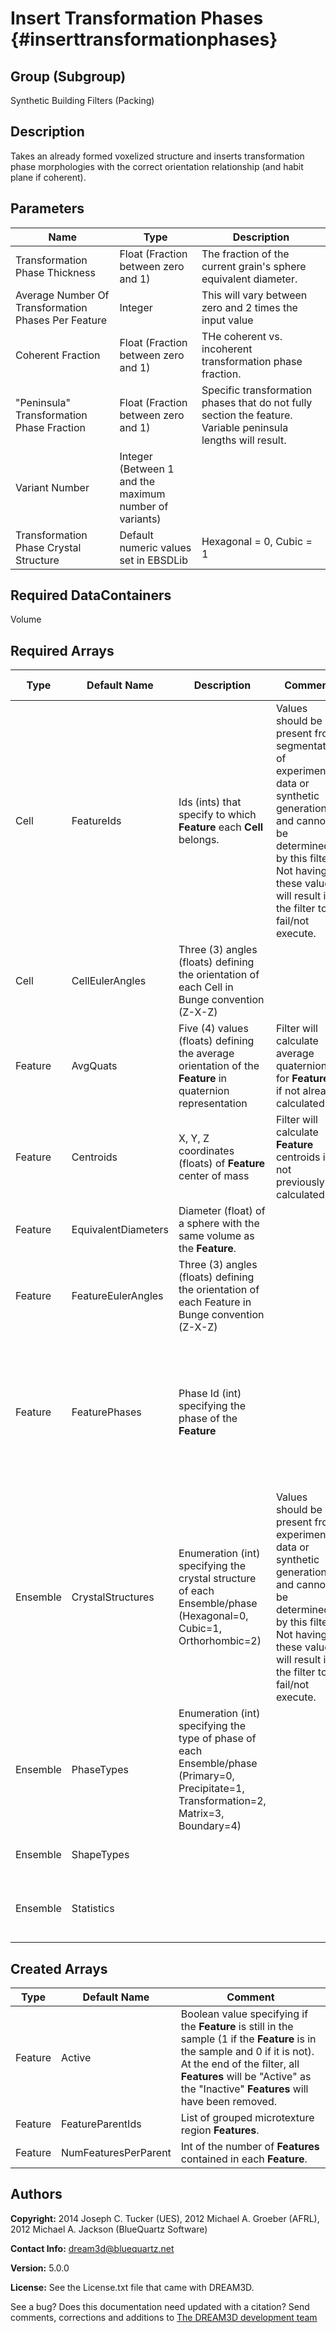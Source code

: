 Insert Transformation Phases {#inserttransformationphases}
======
	
## Group (Subgroup) ##
Synthetic Building Filters (Packing)

## Description ##
Takes an already formed voxelized structure and inserts transformation phase morphologies with the correct orientation relationship (and habit plane if coherent).

## Parameters ##

| Name | Type | Description |
|------|------|-------------|
| Transformation Phase Thickness | Float (Fraction between zero and 1) | The fraction of the current grain's sphere equivalent diameter. |
| Average Number Of Transformation Phases Per Feature | Integer | This will vary between zero and 2 times the input value |
| Coherent Fraction | Float (Fraction between zero and 1) | THe coherent vs. incoherent transformation phase fraction. |
| "Peninsula" Transformation Phase Fraction | Float (Fraction between zero and 1) | Specific transformation phases that do not fully section the feature.  Variable peninsula lengths will result. |
| Variant Number | Integer (Between 1 and the maximum number of variants) | |
| Transformation Phase Crystal Structure | Default numeric values set in EBSDLib | Hexagonal = 0, Cubic = 1 |

## Required DataContainers ##
Volume

## Required Arrays ##

| Type | Default Name | Description | Comment | Filters Known to Create Data |
|------|--------------|-------------|---------|------------------------------|
| Cell | FeatureIds | Ids (ints) that specify to which **Feature** each **Cell** belongs. | Values should be present from segmentation of experimental data or synthetic generation and cannot be determined by this filter. Not having these values will result in the filter to fail/not execute. | Segment Features (Misorientation, C-Axis Misorientation, Scalar) (Reconstruction), Read Dx File (IO), Read Ph File (IO), Pack Primary Phases (SyntheticBuilding), Insert Precipitate Phases (SyntheticBuilding), Establish Matrix Phase (SyntheticBuilding) |
| Cell | CellEulerAngles | Three (3) angles (floats) defining the orientation of each Cell in Bunge convention (Z-X-Z) | | Import Orientation File(s) to H5Ebsd (IO) |
| Feature | AvgQuats | Five (4) values (floats) defining the average orientation of the **Feature** in quaternion representation | Filter will calculate average quaternions for **Features** if not already calculated. | Find Feature Average Orientations (Statistics) |
| Feature | Centroids | X, Y, Z coordinates (floats) of **Feature** center of mass | Filter will calculate **Feature** centroids if not previously calculated | Find Feature Centroids (Generic) |
| Feature | EquivalentDiameters | Diameter (float) of a sphere with the same volume as the **Feature**. |  | Find Sizes (Statistics) |
| Feature | FeatureEulerAngles | Three (3) angles (floats) defining the orientation of each Feature in Bunge convention (Z-X-Z) |  | Find Average Orientations (Statistics), Match Crystallography (SyntheticBuilding) |
| Feature | FeaturePhases | Phase Id (int) specifying the phase of the **Feature**| | Find Feature Phases (Generic), Read Feature Info File (IO), Pack Primary Phases (SyntheticBuilding), Insert Precipitate Phases (SyntheticBuilding), Establish Matrix Phase (SyntheticBuilding) |
| Ensemble | CrystalStructures | Enumeration (int) specifying the crystal structure of each Ensemble/phase (Hexagonal=0, Cubic=1, Orthorhombic=2) | Values should be present from experimental data or synthetic generation and cannot be determined by this filter. Not having these values will result in the filter to fail/not execute. | Read H5Ebsd File (IO), Read Ensemble Info File (IO), Initialize Synthetic Volume (SyntheticBuilding) |
| Ensemble | PhaseTypes | Enumeration (int) specifying the type of phase of each Ensemble/phase (Primary=0, Precipitate=1, Transformation=2, Matrix=3, Boundary=4) |  | Intialize Synthetic Volume (SyntheticBuilding), Generate Ensemble Statistics (Statistics) |
| Ensemble | ShapeTypes |  |  | Establish Shape Types (SyntheticBuilding) |
| Ensemble | Statistics |  |  | Generate Ensemble Statistics (Statistics), StatsGenerator Application |

## Created Arrays ##

| Type | Default Name | Comment |
|------|--------------|---------|
| Feature | Active | Boolean value specifying if the **Feature** is still in the sample (1 if the **Feature** is in the sample and 0 if it is not). At the end of the filter, all **Features** will be "Active" as the "Inactive" **Features** will have been removed. |
| Feature | FeatureParentIds | List of grouped microtexture region **Features**. |
| Feature | NumFeaturesPerParent | Int of the number of **Features** contained in each **Feature**. |

## Authors ##

**Copyright:** 2014 Joseph C. Tucker (UES), 2012 Michael A. Groeber (AFRL), 2012 Michael A. Jackson (BlueQuartz Software)

**Contact Info:** dream3d@bluequartz.net

**Version:** 5.0.0

**License:**  See the License.txt file that came with DREAM3D.




See a bug? Does this documentation need updated with a citation? Send comments, corrections and additions to [The DREAM3D development team](mailto:dream3d@bluequartz.net?subject=Documentation%20Correction)

